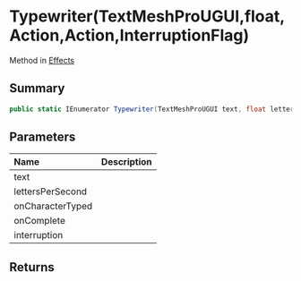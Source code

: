 # Typewriter(TextMeshProUGUI,float,Action,Action,InterruptionFlag)

Method in [Effects](/api/csharp/yarn.unity.effects.md)

## Summary



```csharp
public static IEnumerator Typewriter(TextMeshProUGUI text, float lettersPerSecond, Action onCharacterTyped = null, Action onComplete = null, InterruptionFlag interruption = null)
```

## Parameters

|Name|Description|
|:---|:---|
|text||
|lettersPerSecond||
|onCharacterTyped||
|onComplete||
|interruption||

## Returns



